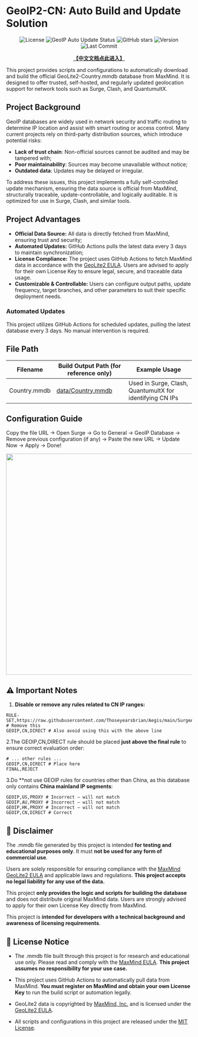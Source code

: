 # **GeoIP2-CN: Auto Build and Update Solution**

<p align="center">
  <img src="https://img.shields.io/badge/License-MIT-green.svg" alt="License" />
  <img src="https://github.com/Thoseyearsbrian/GeoIP2-CN/actions/workflows/update.yml/badge.svg" alt="GeoIP Auto Update Status" />
  <img src="https://img.shields.io/github/stars/Thoseyearsbrian/GeoIP2-CN?style=social" alt="GitHub stars" />
  <img src="https://img.shields.io/github/v/release/Thoseyearsbrian/GeoIP2-CN?include_prereleases&label=version" alt="Version" />
  <img src="https://img.shields.io/github/last-commit/Thoseyearsbrian/GeoIP2-CN" alt="Last Commit" />
</p>

<p align="center">
  <a href="https://github.com/Thoseyearsbrian/GeoIP2-CN/blob/main/GeoIP2-CN/Docs/zh-CN/README.md"><b>【中文文档点此进入】</b></a>
</p>

This project provides scripts and configurations to automatically download and build the official GeoLite2-Country.mmdb database from MaxMind. It is designed to offer trusted, self-hosted, and regularly updated geolocation support for network tools such as Surge, Clash, and QuantumultX.

## **Project Background**

GeoIP databases are widely used in network security and traffic routing to determine IP location and assist with smart routing or access control. Many current projects rely on third-party distribution sources, which introduce potential risks:

- **Lack of trust chain**: Non-official sources cannot be audited and may be tampered with;
- **Poor maintainability**: Sources may become unavailable without notice;
- **Outdated data**: Updates may be delayed or irregular.

To address these issues, this project implements a fully self-controlled update mechanism, ensuring the data source is official from MaxMind, structurally traceable, update-controllable, and logically auditable. It is optimized for use in Surge, Clash, and similar tools.

## **Project Advantages**

- **Official Data Source:** All data is directly fetched from MaxMind, ensuring trust and security;
- **Automated Updates:** GitHub Actions pulls the latest data every 3 days to maintain synchronization;
- **License Compliance:** The project uses GitHub Actions to fetch MaxMind data in accordance with the [GeoLite2 EULA](https://www.maxmind.com/en/geolite2/eula). Users are advised to apply for their own License Key to ensure legal, secure, and traceable data usage.
- **Customizable & Controllable:** Users can configure output paths, update frequency, target branches, and other parameters to suit their specific deployment needs.

### **Automated Updates**

This project utilizes GitHub Actions for scheduled updates, pulling the latest database every 3 days. No manual intervention is required.

## **File Path**

| **Filename** | **Build Output Path (for reference only)**                   | **Example Usage**                                        |
| ------------ | ------------------------------------------------------------ | -------------------------------------------------------- |
| Country.mmdb | [data/Country.mmdb](https://raw.githubusercontent.com/Thoseyearsbrian/GeoIP2-CN/main/data/GeoLite2-Country.mmdb) | Used in Surge, Clash, QuantumultX for identifying CN IPs |

## **Configuration Guide**

Copy the file URL → Open Surge → Go to General → GeoIP Database → Remove previous configuration (if any) → Paste the new URL → Update Now → Apply → Done!

<p align="center">
  <img src="https://raw.githubusercontent.com/Thoseyearsbrian/GeoIP2-CN/main/Icons/Groups/surge-geoip-config-guide-step-by-step-en.png" width="600">
</p>

## **⚠️ Important Notes**

1. **Disable or remove any rules related to CN IP ranges:**

```
RULE-SET,https://raw.githubusercontent.com/Thoseyearsbrian/Aegis/main/SurgeAegis/rules/China.list,DIRECT # Remove this
GEOIP,CN,DIRECT # Also avoid using this with the above line
```

2.The GEOIP,CN,DIRECT rule should be placed **just above the final rule** to ensure correct evaluation order:

```
# ... other rules ...
GEOIP,CN,DIRECT # Place here
FINAL,REJECT
```

3.Do **not use GEOIP rules for countries other than China, as this database only contains **China mainland IP segments**:

```
GEOIP,US,PROXY # Incorrect – will not match
GEOIP,AU,PROXY # Incorrect – will not match
GEOIP,HK,PROXY # Incorrect – will not match
GEOIP,CN,DIRECT # Correct
```

## **🔐 Disclaimer**

The .mmdb file generated by this project is intended **for testing and educational purposes only**. It must **not be used for any form of commercial use**.

Users are solely responsible for ensuring compliance with the [MaxMind GeoLite2 EULA](https://www.maxmind.com/en/geolite2/eula) and applicable laws and regulations. **This project accepts no legal liability for any use of the data.**

This project **only provides the logic and scripts for building the database** and does not distribute original MaxMind data. Users are strongly advised to apply for their own License Key directly from MaxMind.

This project is **intended for developers with a technical background and awareness of licensing requirements**.

## **🏅 License Notice**

- The .mmdb file built through this project is for research and educational use only. Please read and comply with the [MaxMind EULA](https://www.maxmind.com/en/geolite2/eula). **This project assumes no responsibility for your use case.**

- This project uses GitHub Actions to automatically pull data from MaxMind. **You must register on MaxMind and obtain your own License Key** to run the build script or automation legally.
- GeoLite2 data is copyrighted by [MaxMind, Inc.](https://www.maxmind.com/) and is licensed under the [GeoLite2 EULA](https://www.maxmind.com/en/geolite2/eula).
- All scripts and configurations in this project are released under the [MIT License](https://raw.githubusercontent.com/Thoseyearsbrian/GeoIP2-CN/main/LICENSE).